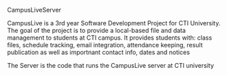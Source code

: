 CampusLiveServer

CampusLive is a 3rd year Software Development Project for CTI University. The goal of the project is to provide a local-based file
and data management to students at CTI campus. It provides students with: class files, schedule tracking, email integration,
attendance keeping, result publication as well as importnant contact info, dates and notices

The Server is the code that runs the CampusLive server at CTI university
